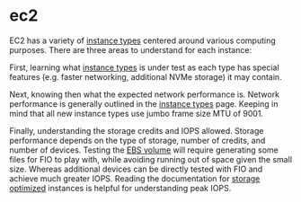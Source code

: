 # ec2

EC2 has a variety of [instance types](https://aws.amazon.com/ec2/instance-types/) centered around various computing purposes. There are three areas to understand for each instance:

First, learning what [instance types](https://aws.amazon.com/ec2/instance-types/) is under test as each type has special features (e.g. faster networking, additional NVMe storage) it may contain.

Next, knowing then what the expected network performance is. Network performance is generally outlined in the [instance types](https://aws.amazon.com/ec2/instance-types/) page. Keeping in mind that all new instance types use jumbo frame size MTU of 9001.

Finally, understanding the storage credits and IOPS allowed. Storage performance depends on the type of storage, number of credits, and number of devices. Testing the [EBS volume](https://docs.aws.amazon.com/AWSEC2/latest/UserGuide/AmazonEBS.html) will require generating some files for FIO to play with, while avoiding running out of space given the small size. Whereas additional devices can be directly tested with FIO and achieve much greater IOPS. Reading the documentation for [storage optimized](https://docs.aws.amazon.com/AWSEC2/latest/UserGuide/storage-optimized-instances.html) instances is helpful for understanding peak IOPS.
